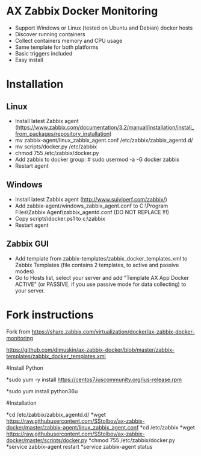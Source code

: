 # AX Zabbix Docker Monitoring

* Support Windows or Linux (tested on Ubuntu and Debian) docker hosts
* Discover running containers
* Collect containers memory and CPU usage
* Same template for both platforms
* Basic triggers included
* Easy install

# Installation

## Linux 
* Install latest Zabbix agent (https://www.zabbix.com/documentation/3.2/manual/installation/install_from_packages/repository_installation)
* mv zabbix-agent/linux_zabbix_agent.conf  /etc/zabbix/zabbix_agentd.d/
* mv scripts/docker.py /etc/zabbix
* chmod 755 /etc/zabbix/docker.py
* Add zabbix to docker group: # sudo usermod -a -G docker zabbix
* Restart agent

## Windows
* Install latest Zabbix agent (http://www.suiviperf.com/zabbix/)
* Add zabbix-agent/windows_zabbix_agent.conf to C:\Program Files\Zabbix Agent\zabbix_agentd.conf (DO NOT REPLACE !!!)
* Copy scripts\docker.ps1 to c:\zabbix
* Restart agent

## Zabbix GUI
* Add template from zabbix-templates/zabbix_docker_templates.xml to Zabbix Templates (file contains 2 templates, to active and passive modes)
* Go to Hosts list, select your server and add "Template AX App Docker ACTIVE" (or PASSIVE, if you use passive mode for data collecting) to your server.

# Fork instructions
Fork from  https://share.zabbix.com/virtualization/docker/ax-zabbix-docker-monitoring


https://github.com/dimuskin/ax-zabbix-docker/blob/master/zabbix-templates/zabbix_docker_templates.xml


#Install Python

*sudo yum -y install https://centos7.iuscommunity.org/ius-release.rpm

*sudo yum install python36u


#Installation

*cd /etc/zabbix/zabbix_agentd.d/
*wget https://raw.githubusercontent.com/SStolbov/ax-zabbix-docker/master/zabbix-agent/linux_zabbix_agent.conf
*cd /etc/zabbix
*wget https://raw.githubusercontent.com/SStolbov/ax-zabbix-docker/master/scripts/docker.py
*chmod 755 /etc/zabbix/docker.py
*service  zabbix-agent restart
*service  zabbix-agent status

